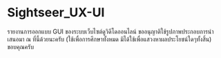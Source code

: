 # Sightseer_UX-UI
รายงานการออกแบบ GUI ของระบบเว็บไซต์ดูวิดีโดออนไลน์
ขออนุญาติใช้รูปภาพประกอบการนำเสนอมา ณ ที่นี้ด้วยนะครับ (ใช้เพื่อการศึกษาทั้งหมด มิได้ใช้เพื่อแสวงหาผลประโยชน์ใดๆทั้งสิ้น)
ขอบคุณครับ
